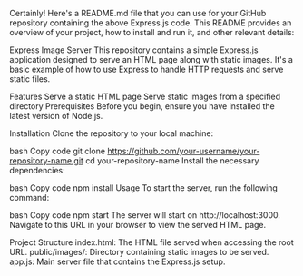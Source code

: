 Certainly! Here's a README.md file that you can use for your GitHub repository containing the above Express.js code. This README provides an overview of your project, how to install and run it, and other relevant details:

Express Image Server
This repository contains a simple Express.js application designed to serve an HTML page along with static images. It's a basic example of how to use Express to handle HTTP requests and serve static files.

Features
Serve a static HTML page
Serve static images from a specified directory
Prerequisites
Before you begin, ensure you have installed the latest version of Node.js.

Installation
Clone the repository to your local machine:

bash
Copy code
git clone https://github.com/your-username/your-repository-name.git
cd your-repository-name
Install the necessary dependencies:

bash
Copy code
npm install
Usage
To start the server, run the following command:

bash
Copy code
npm start
The server will start on http://localhost:3000. Navigate to this URL in your browser to view the served HTML page.

Project Structure
index.html: The HTML file served when accessing the root URL.
public/images/: Directory containing static images to be served.
app.js: Main server file that contains the Express.js setup.
